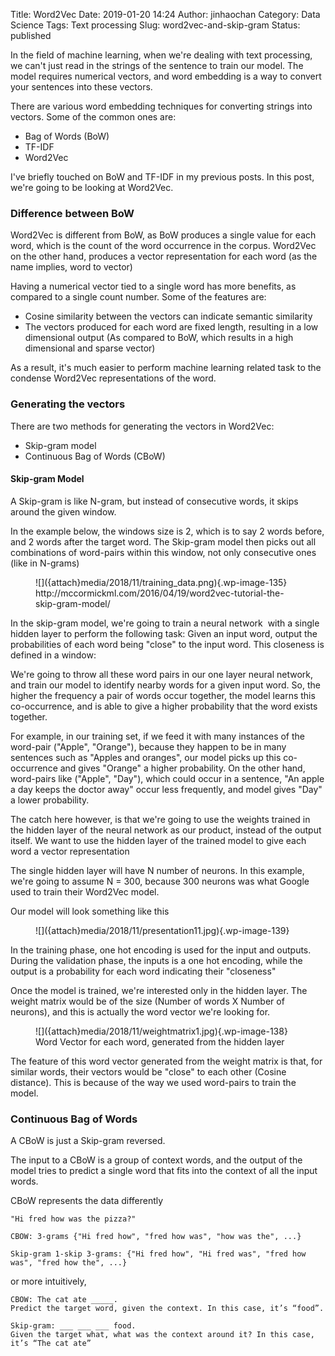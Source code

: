 Title: Word2Vec
Date: 2019-01-20 14:24
Author: jinhaochan
Category: Data Science
Tags: Text processing
Slug: word2vec-and-skip-gram
Status: published

<!-- wp:paragraph -->

In the field of machine learning, when we're dealing with text processing, we can't just read in the strings of the sentence to train our model. The model requires numerical vectors, and word embedding is a way to convert your sentences into these vectors.

<!-- /wp:paragraph -->

<!-- wp:paragraph -->

There are various word embedding techniques for converting strings into vectors. Some of the common ones are:

<!-- /wp:paragraph -->

<!-- wp:list -->

-   Bag of Words (BoW)
-   TF-IDF
-   Word2Vec

<!-- /wp:list -->

<!-- wp:paragraph -->

I've briefly touched on BoW and TF-IDF in my previous posts. In this post, we're going to be looking at Word2Vec.

<!-- /wp:paragraph -->

<!-- wp:heading {"level":3} -->

### Difference between BoW

<!-- /wp:heading -->

<!-- wp:paragraph -->

Word2Vec is different from BoW, as BoW produces a single value for each word, which is the count of the word occurrence in the corpus. Word2Vec on the other hand, produces a vector representation for each word (as the name implies, word to vector)

<!-- /wp:paragraph -->

<!-- wp:paragraph -->

Having a numerical vector tied to a single word has more benefits, as compared to a single count number. Some of the features are:

<!-- /wp:paragraph -->

<!-- wp:list -->

-   Cosine similarity between the vectors can indicate semantic similarity
-   The vectors produced for each word are fixed length, resulting in a low dimensional output (As compared to BoW, which results in a high dimensional and sparse vector)

<!-- /wp:list -->

<!-- wp:paragraph -->

As a result, it's much easier to perform machine learning related task to the condense Word2Vec representations of the word.

<!-- /wp:paragraph -->

<!-- wp:heading {"level":3} -->

### Generating the vectors

<!-- /wp:heading -->

<!-- wp:paragraph -->

There are two methods for generating the vectors in Word2Vec:

<!-- /wp:paragraph -->

<!-- wp:list -->

-   Skip-gram model
-   Continuous Bag of Words (CBoW)

<!-- /wp:list -->

<!-- wp:heading {"level":4} -->

#### Skip-gram Model

<!-- /wp:heading -->

<!-- wp:paragraph -->

A Skip-gram is like N-gram, but instead of consecutive words, it skips around the given window.

<!-- /wp:paragraph -->

<!-- wp:paragraph -->

In the example below, the windows size is 2, which is to say 2 words before, and 2 words after the target word. The Skip-gram model then picks out all combinations of word-pairs within this window, not only consecutive ones (like in N-grams)

<!-- /wp:paragraph -->

<!-- wp:image {"id":135} -->

<figure class="wp-block-image">
![]({attach}media/2018/11/training_data.png){.wp-image-135}  

<figcaption>
http://mccormickml.com/2016/04/19/word2vec-tutorial-the-skip-gram-model/

</figcaption>
</figure>
<!-- /wp:image -->

<!-- wp:paragraph -->

In the skip-gram model, we're going to train a neural network  with a single hidden layer to perform the following task: Given an input word, output the probabilities of each word being "close" to the input word. This closeness is defined in a window:

<!-- /wp:paragraph -->

<!-- wp:paragraph -->

We're going to throw all these word pairs in our one layer neural network, and train our model to identify nearby words for a given input word. So, the higher the frequency a pair of words occur together, the model learns this co-occurrence, and is able to give a higher probability that the word exists together.

<!-- /wp:paragraph -->

<!-- wp:paragraph -->

For example, in our training set, if we feed it with many instances of the word-pair ("Apple", "Orange"), because they happen to be in many sentences such as "Apples and oranges", our model picks up this co-occurrence and gives "Orange" a higher probability. On the other hand, word-pairs like ("Apple", "Day"), which could occur in a sentence, "An apple a day keeps the doctor away" occur less frequently, and model gives "Day" a lower probability.

<!-- /wp:paragraph -->

<!-- wp:paragraph -->

The catch here however, is that we're going to use the weights trained in the hidden layer of the neural network as our product, instead of the output itself. We want to use the hidden layer of the trained model to give each word a vector representation

<!-- /wp:paragraph -->

<!-- wp:paragraph -->

The single hidden layer will have N number of neurons. In this example, we're going to assume N = 300, because 300 neurons was what Google used to train their Word2Vec model.

<!-- /wp:paragraph -->

<!-- wp:paragraph -->

Our model will look something like this

<!-- /wp:paragraph -->

<!-- wp:image {"id":139} -->

<figure class="wp-block-image">
![]({attach}media/2018/11/presentation11.jpg){.wp-image-139}

</figure>
<!-- /wp:image -->

<!-- wp:paragraph -->

In the training phase, one hot encoding is used for the input and outputs. During the validation phase, the inputs is a one hot encoding, while the output is a probability for each word indicating their "closeness"

<!-- /wp:paragraph -->

<!-- wp:paragraph -->

Once the model is trained, we're interested only in the hidden layer. The weight matrix would be of the size (Number of words X Number of neurons), and this is actually the word vector we're looking for.

<!-- /wp:paragraph -->

<!-- wp:image {"id":138} -->

<figure class="wp-block-image">
![]({attach}media/2018/11/weightmatrix1.jpg){.wp-image-138}  

<figcaption>
Word Vector for each word, generated from the hidden layer  

</figcaption>
</figure>
<!-- /wp:image -->

<!-- wp:paragraph -->

The feature of this word vector generated from the weight matrix is that, for similar words, their vectors would be "close" to each other (Cosine distance). This is because of the way we used word-pairs to train the model.

<!-- /wp:paragraph -->

<!-- wp:heading {"level":3} -->

### Continuous Bag of Words

<!-- /wp:heading -->

<!-- wp:paragraph -->

A CBoW is just a Skip-gram reversed.

<!-- /wp:paragraph -->

<!-- wp:paragraph -->

The input to a CBoW is a group of context words, and the output of the model tries to predict a single word that fits into the context of all the input words.

<!-- /wp:paragraph -->

<!-- wp:paragraph -->

CBoW represents the data differently

<!-- /wp:paragraph -->

<!-- wp:code -->

``` {.wp-block-code}
"Hi fred how was the pizza?"

CBOW: 3-grams {"Hi fred how", "fred how was", "how was the", ...}

Skip-gram 1-skip 3-grams: {"Hi fred how", "Hi fred was", "fred how was", "fred how the", ...}
```

<!-- /wp:code -->

<!-- wp:paragraph -->

or more intuitively, 

<!-- /wp:paragraph -->

<!-- wp:code -->

``` {.wp-block-code}
CBOW: The cat ate _____. 
Predict the target word, given the context. In this case, it’s “food”.

Skip-gram: ___ ___ ___ food.
Given the target what, what was the context around it? In this case, it’s “The cat ate”
```

<!-- /wp:code -->
